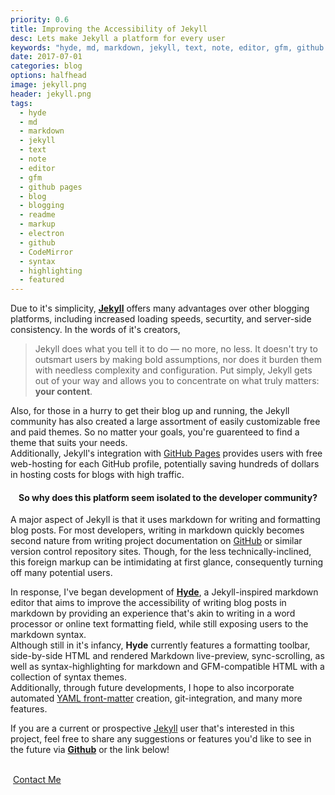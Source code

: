 ```yaml
---
priority: 0.6  
title: Improving the Accessibility of Jekyll  
desc: Lets make Jekyll a platform for every user  
keywords: "hyde, md, markdown, jekyll, text, note, editor, gfm, github pages, blog, blogging, readme, markup, github, CodeMirror, syntax, highlighting"   
date: 2017-07-01  
categories: blog  
options: halfhead  
image: jekyll.png  
header: jekyll.png
tags:
  - hyde
  - md
  - markdown
  - jekyll
  - text
  - note
  - editor
  - gfm
  - github pages
  - blog
  - blogging
  - readme
  - markup
  - electron
  - github
  - CodeMirror
  - syntax
  - highlighting
  - featured
---
```


  Due to it's simplicity, [**Jekyll**][jekyll] offers many advantages over other blogging platforms, including increased loading speeds, securtity, and server-side consistency. In the words of it's creators, 
  > Jekyll does what you tell it to do — no more, no less. It doesn't try to outsmart users by making bold assumptions, nor does it burden them with needless complexity and configuration. Put simply, Jekyll gets out of your way and allows you to concentrate on what truly matters: **your content**.  

  Also, for those in a hurry to get their blog up and running, the Jekyll community has also created a large assortment of easily customizable free and paid themes. So no matter your goals, you're guarenteed to find a theme that suits your needs.     
  Additionally, Jekyll's integration with [GitHub Pages][github pages] provides users with free web-hosting for each GitHub profile, potentially saving hundreds of dollars in hosting costs for blogs with high traffic.  
    
  <h4 align="center">So why does this platform seem isolated to the developer community?</h4>  
  
  A major aspect of Jekyll is that it uses markdown for writing and formatting blog posts. For most developers, writing in markdown quickly becomes second nature from writing project documentation on [GitHub][github] or similar version control repository sites. Though, for the less technically-inclined, this foreign markup can be intimidating at first glance, consequently turning off many potential users.    
  
  In response, I've began development of [**Hyde**][hyde], a Jekyll-inspired markdown editor that aims to improve the accessibility of writing blog posts in markdown by providing an experience that's akin to writing in a word processor or online text formatting field, while still exposing users to the markdown syntax.  
  Although still in it's infancy, **Hyde** currently features a formatting toolbar, side-by-side HTML and rendered Markdown live-preview, sync-scrolling, as well as syntax-highlighting for markdown and GFM-compatible HTML with a collection of syntax themes.  
  Additionally, through future developments, I hope to also incorporate automated [YAML front-matter][jekyll frontmatter] creation, git-integration, and many more features. 
    
  If you are a current or prospective [Jekyll][jekyll] user that's interested in this project, feel free to share any suggestions or features you'd like to see in the future via [**Github**][hyde] or the link below!  
  
  <br>
  
  <div class="button bottom">
    <a class="icon fa-envelope-o" style="padding-left: 4px;" href="{{ site.baseurl }}/contact.html">Contact Me</a>
  </div>


[hyde]: https://github.com/Hyde/
[jekyll]: https://jekyllrb.com/
[jekyll frontmatter]: https://jekyllrb.com/docs/frontmatter/
[github]: https://github.com/
[github pages]: https://pages.github.com

